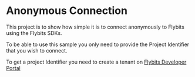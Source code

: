 # Anonymous Connection
This project is to show how simple it is to connect anonymously to Flybits using the Flybits SDKs.

To be able to use this sample you only need to provide the Project Identifier that you wish to connect.

To get a project Identifier you need to create a tenant on [Flybits Developer Portal](https://devportal.flybits.com/)
